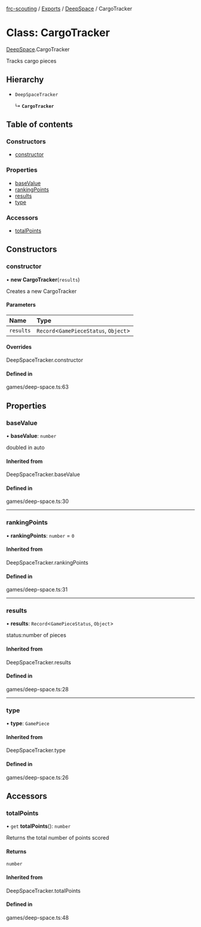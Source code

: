 [frc-scouting](../README.md) / [Exports](../modules.md) / [DeepSpace](../modules/DeepSpace.md) / CargoTracker

# Class: CargoTracker

[DeepSpace](../modules/DeepSpace.md).CargoTracker

Tracks cargo pieces

## Hierarchy

- `DeepSpaceTracker`

  ↳ **`CargoTracker`**

## Table of contents

### Constructors

- [constructor](DeepSpace.CargoTracker.md#constructor)

### Properties

- [baseValue](DeepSpace.CargoTracker.md#basevalue)
- [rankingPoints](DeepSpace.CargoTracker.md#rankingpoints)
- [results](DeepSpace.CargoTracker.md#results)
- [type](DeepSpace.CargoTracker.md#type)

### Accessors

- [totalPoints](DeepSpace.CargoTracker.md#totalpoints)

## Constructors

### constructor

• **new CargoTracker**(`results`)

Creates a new CargoTracker

#### Parameters

| Name | Type |
| :------ | :------ |
| `results` | `Record`<`GamePieceStatus`, `Object`\> |

#### Overrides

DeepSpaceTracker.constructor

#### Defined in

games/deep-space.ts:63

## Properties

### baseValue

• **baseValue**: `number`

doubled in auto

#### Inherited from

DeepSpaceTracker.baseValue

#### Defined in

games/deep-space.ts:30

___

### rankingPoints

• **rankingPoints**: `number` = `0`

#### Inherited from

DeepSpaceTracker.rankingPoints

#### Defined in

games/deep-space.ts:31

___

### results

• **results**: `Record`<`GamePieceStatus`, `Object`\>

status:number of pieces

#### Inherited from

DeepSpaceTracker.results

#### Defined in

games/deep-space.ts:28

___

### type

• **type**: `GamePiece`

#### Inherited from

DeepSpaceTracker.type

#### Defined in

games/deep-space.ts:26

## Accessors

### totalPoints

• `get` **totalPoints**(): `number`

Returns the total number of points scored

#### Returns

`number`

#### Inherited from

DeepSpaceTracker.totalPoints

#### Defined in

games/deep-space.ts:48
